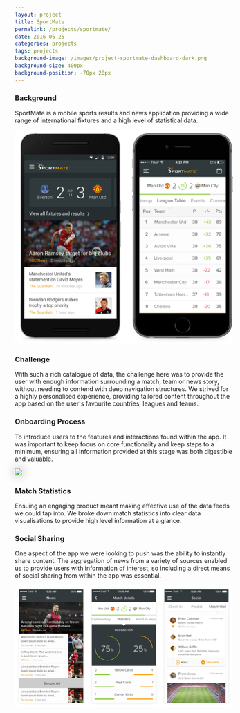 ```yaml
---
layout: project
title: SportMate
permalink: /projects/sportmate/
date: 2016-06-25
categories: projects
tags: projects
background-image: /images/project-sportmate-dashboard-dark.png
background-size: 400px
background-position: -70px 20px
---
```


### Background

SportMate is a mobile sports results and news application providing a wide range of international fixtures and a high level of statistical data.

<img src="/images/project-sportmate-dashboard-phones.jpg" style="width:700px; left:-50px">

### Challenge

With such a rich catalogue of data, the challenge here was to provide the user with enough information surrounding a match, team or news story, without needing to contend with deep navigation structures. We strived for a highly personalised experience, providing tailored content throughout the app based on the user's favourite countries, leagues and teams.

### Onboarding Process

To introduce users to the features and interactions found within the app. It was important to keep focus on core functionality and keep steps to a minimum, ensuring all information provided at this stage was both digestible and valuable.

<img src="/images/project-sportmate-onboarding.gif" style="width:300px; left: 150px; -webkit-box-shadow: 0 0 20px 3px rgba(0, 0, 0, 0.2);-moz-box-shadow: 0 0 20px 3px rgba(0, 0, 0, 0.2);box-shadow: 0 0 20px 3px rgba(0, 0, 0, 0.2);">

### Match Statistics

Ensuing an engaging product meant making effective use of the data feeds we could tap into. We broke down match statistics into clear data visualisations to provide high level information at a glance.

### Social Sharing

One aspect of the app we were looking to push was the ability to instantly share content. The aggregation of news from a variety of sources enabled us to provide users with information of interest, so including a direct means of social sharing from within the app was essential.

![alt](/images/project-sportmate-samples.jpg)